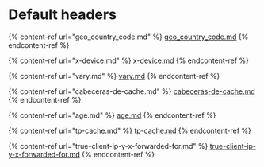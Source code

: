 # Default headers

{% content-ref url="geo_country_code.md" %}
[geo\_country\_code.md](geo_country_code.md)
{% endcontent-ref %}

{% content-ref url="x-device.md" %}
[x-device.md](x-device.md)
{% endcontent-ref %}

{% content-ref url="vary.md" %}
[vary.md](vary.md)
{% endcontent-ref %}

{% content-ref url="cabeceras-de-cache.md" %}
[cabeceras-de-cache.md](cabeceras-de-cache.md)
{% endcontent-ref %}

{% content-ref url="age.md" %}
[age.md](age.md)
{% endcontent-ref %}

{% content-ref url="tp-cache.md" %}
[tp-cache.md](tp-cache.md)
{% endcontent-ref %}

{% content-ref url="true-client-ip-y-x-forwarded-for.md" %}
[true-client-ip-y-x-forwarded-for.md](true-client-ip-y-x-forwarded-for.md)
{% endcontent-ref %}
